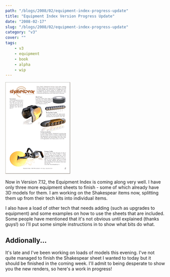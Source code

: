 ```yaml
---
path: "/blogs/2008/02/equipment-index-progress-update"
title: "Equipment Index Version Progress Update"
date: "2008-02-17"
slug: "/blogs/2008/02/equipment-index-progress-update"
category: "v3"
cover: ""
tags:
    - v3
    - equipment
    - book
    - alpha
    - wip
---
```

![Tech kit items](./images/shakespearteaser.gif)
		
Now in Version 7.12, the Equipment Index is coming along very well. I have only three more equipment sheets to finish - some of which already have 3D models for them. I am working on the Shakespear items now, splitting them up from their tech kits into individual items.
		
I also have a load of other tech that needs adding (such as upgrades to equipment) and some examples on how to use the sheets that are included. Some people have mentioned that it's not obvious until explained (thanks guys!) so I'll put some simple instructions in to show what bits do what.
		
## Addionally...
It's late and I've been working on loads of models this evening. I've not quite managed to finish the Shakespear sheet I wanted to today but it should be finished in the coming week. I'll admit to being desperate to show you the new renders, so here's a work in progress!